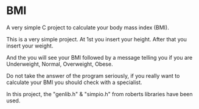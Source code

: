 # BMI
A very simple C project to calculate your body mass index (BMI).

This is a very simple project. At 1st you insert your height. After that you insert your weight.

And the you will see your BMI followed by a message telling you if you are 
Underweight, Normal, Overweight, Obese.

Do not take the answer of the program seriously, if you really want to calculate your BMI you should check with a specialist.

In this project, the "genlib.h" & "simpio.h" from roberts libraries have been used.
